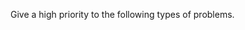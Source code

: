Give a high priority to the following types of problems.

[Hello]: http://localhost:3333//root/issues.md